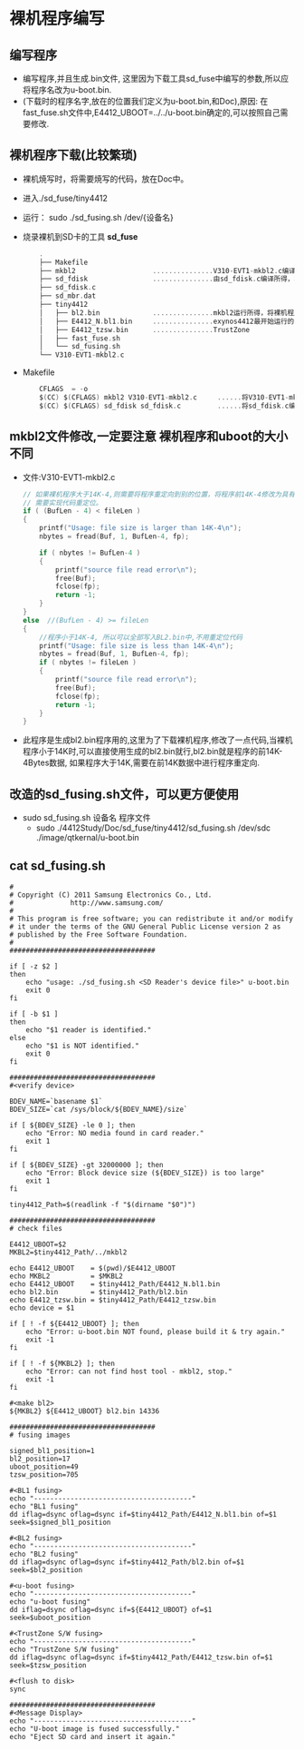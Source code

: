 # 裸机程序编写

## 编写程序

* 编写程序,并且生成.bin文件, 这里因为下载工具sd_fuse中编写的参数,所以应将程序名改为u-boot.bin.
* (下载时的程序名字,放在的位置我们定义为u-boot.bin,和Doc),原因: 在fast_fuse.sh文件中,E4412_UBOOT=../../u-boot.bin确定的,可以按照自己需要修改.

## 裸机程序下载(比较繁琐)

* 裸机焼写时，将需要焼写的代码，放在Doc中。
* 进入./sd_fuse/tiny4412
* 运行： sudo ./sd_fusing.sh /dev/{设备名}

* 烧录裸机到SD卡的工具 **sd_fuse**

    ```C
        .
        ├── Makefile
        ├── mkbl2                   ...............V310-EVT1-mkbl2.c编译所得
        ├── sd_fdisk                ...............由sd_fdisk.c编译所得，格式化指定的SD卡
        ├── sd_fdisk.c
        ├── sd_mbr.dat
        ├── tiny4412
        │   ├── bl2.bin             ...............mkbl2运行所得，将裸机程序加上校验值后改为bl2.bin
        │   ├── E4412_N.bl1.bin     ...............exynos4412最开始运行的代码
        │   ├── E4412_tzsw.bin      ...............TrustZone
        │   ├── fast_fuse.sh
        │   └── sd_fusing.sh
        └── V310-EVT1-mkbl2.c
    ```

* Makefile

    ```C
        CFLAGS  = -o
        $(CC) $(CFLAGS) mkbl2 V310-EVT1-mkbl2.c     ......将V310-EVT1-mkbl2.c编译为mkbl2
        $(CC) $(CFLAGS) sd_fdisk sd_fdisk.c         ......将sd_fdisk.c编译为sd_fdisk
    ```

## **mkbl2文件修改,一定要注意** **裸机程序和uboot的大小不同**

* 文件:V310-EVT1-mkbl2.c

    ```C
    // 如果裸机程序大于14K-4,则需要将程序重定向到别的位置，将程序前14K-4修改为具有校验码的程序，在14K-4代码内，
    // 需要实现代码重定位。
    if ( (BufLen - 4) < fileLen )
    {
        printf("Usage: file size is larger than 14K-4\n");
        nbytes = fread(Buf, 1, BufLen-4, fp);

        if ( nbytes != BufLen-4 )
        {
            printf("source file read error\n");
            free(Buf);
            fclose(fp);
            return -1;
        }
    }
    else  //(BufLen - 4) >= fileLen
    {
        //程序小于14K-4, 所以可以全部写入BL2.bin中,不用重定位代码
        printf("Usage: file size is less than 14K-4\n");
        nbytes = fread(Buf, 1, BufLen-4, fp);
        if ( nbytes != fileLen )
        {
            printf("source file read error\n");
            free(Buf);
            fclose(fp);
            return -1;
        }
    }
    ```

* 此程序是生成bl2.bin程序用的,这里为了下载裸机程序,修改了一点代码,当裸机程序小于14K时,可以直接使用生成的bl2.bin就行,bl2.bin就是程序的前14K-4Bytes数据, 如果程序大于14K,需要在前14K数据中进行程序重定向.

## 改造的sd_fusing.sh文件，可以更方便使用

* sudo sd_fusing.sh 设备名 程序文件
  * sudo ./4412Study/Doc/sd_fuse/tiny4412/sd_fusing.sh /dev/sdc ./image/qtkernal/u-boot.bin

## cat sd_fusing.sh

```Shell
#
# Copyright (C) 2011 Samsung Electronics Co., Ltd.
#              http://www.samsung.com/
#
# This program is free software; you can redistribute it and/or modify
# it under the terms of the GNU General Public License version 2 as
# published by the Free Software Foundation.
#
####################################

if [ -z $2 ]
then
    echo "usage: ./sd_fusing.sh <SD Reader's device file>" u-boot.bin
    exit 0
fi

if [ -b $1 ]
then
    echo "$1 reader is identified."
else
    echo "$1 is NOT identified."
    exit 0
fi

####################################
#<verify device>

BDEV_NAME=`basename $1`
BDEV_SIZE=`cat /sys/block/${BDEV_NAME}/size`

if [ ${BDEV_SIZE} -le 0 ]; then
    echo "Error: NO media found in card reader."
    exit 1
fi

if [ ${BDEV_SIZE} -gt 32000000 ]; then
    echo "Error: Block device size (${BDEV_SIZE}) is too large"
    exit 1
fi

tiny4412_Path=$(readlink -f "$(dirname "$0")")

####################################
# check files

E4412_UBOOT=$2
MKBL2=$tiny4412_Path/../mkbl2

echo E4412_UBOOT	= $(pwd)/$E4412_UBOOT
echo MKBL2			= $MKBL2
echo E4412_UBOOT	= $tiny4412_Path/E4412_N.bl1.bin
echo bl2.bin		= $tiny4412_Path/bl2.bin
echo E4412_tzsw.bin	= $tiny4412_Path/E4412_tzsw.bin
echo device	= $1

if [ ! -f ${E4412_UBOOT} ]; then
    echo "Error: u-boot.bin NOT found, please build it & try again."
    exit -1
fi

if [ ! -f ${MKBL2} ]; then
    echo "Error: can not find host tool - mkbl2, stop."
    exit -1
fi

#<make bl2>
${MKBL2} ${E4412_UBOOT} bl2.bin 14336

####################################
# fusing images

signed_bl1_position=1
bl2_position=17
uboot_position=49
tzsw_position=705

#<BL1 fusing>
echo "---------------------------------------"
echo "BL1 fusing"
dd iflag=dsync oflag=dsync if=$tiny4412_Path/E4412_N.bl1.bin of=$1 seek=$signed_bl1_position

#<BL2 fusing>
echo "---------------------------------------"
echo "BL2 fusing"
dd iflag=dsync oflag=dsync if=$tiny4412_Path/bl2.bin of=$1 seek=$bl2_position

#<u-boot fusing>
echo "---------------------------------------"
echo "u-boot fusing"
dd iflag=dsync oflag=dsync if=${E4412_UBOOT} of=$1 seek=$uboot_position

#<TrustZone S/W fusing>
echo "---------------------------------------"
echo "TrustZone S/W fusing"
dd iflag=dsync oflag=dsync if=$tiny4412_Path/E4412_tzsw.bin of=$1 seek=$tzsw_position

#<flush to disk>
sync

####################################
#<Message Display>
echo "---------------------------------------"
echo "U-boot image is fused successfully."
echo "Eject SD card and insert it again."
```
